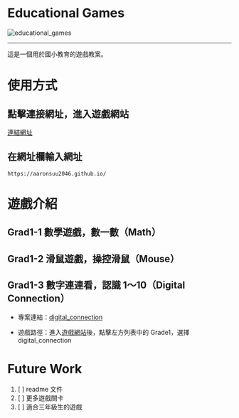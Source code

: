 # Educational Games

![educational_games](https://img.shields.io/github/v/tag/Aaronsuu2046/aaronsuu2046.github.io)

---
這是一個用於國小教育的遊戲教案。

# 使用方式

[//]: # (TODO demo gif)

## 點擊連接網址，進入遊戲網站

[連結網址](https://aaronsuu2046.github.io/)

## 在網址欄輸入網址

[//]: # (TODO demo gif)

`https://aaronsuu2046.github.io/`


# 遊戲介紹

## Grad1-1 數學遊戲，數一數（Math）

[//]: # (TODO write game information)

## Grad1-2 滑鼠遊戲，操控滑鼠（Mouse）

[//]: # (TODO write game information)

## Grad1-3 數字連連看，認識 1～10（Digital Connection）

- 專案連結：[digital_connection](https://github.com/Jesse-Jumbo/educational_games/tree/main/digital_connection)

- 遊戲路徑：進入[遊戲網站](https://aaronsuu2046.github.io/)後，點擊左方列表中的 Grade1，選擇 digital_connection

# Future Work

1. [ ] readme 文件
2. [ ] 更多遊戲關卡
4. [ ] 適合三年級生的遊戲
